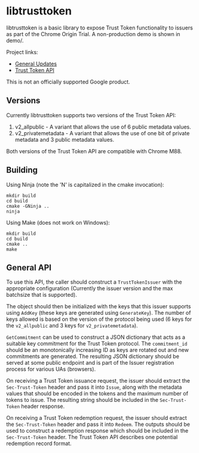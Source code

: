 # libtrusttoken

libtrusttoken is a basic library to expose Trust Token functionality to issuers
as part of the Chrome Origin Trial. A non-production demo is shown in demo/.

Project links:

  * [General Updates](https://sites.google.com/a/chromium.org/dev/updates/trust-token)
  * [Trust Token API](https://github.com/wicg/trust-token-api)

This is not an officially supported Google product.

## Versions

Currently libtrusttoken supports two versions of the Trust Token API:

1. v2_allpublic - A variant that allows the use of 6 public metadata values.
1. v2_privatemetadata - A variant that allows the use of one bit of private metadata and 3 public metadata values.

Both versions of the Trust Token API are compatible with Chrome M88.

## Building

Using Ninja (note the 'N' is capitalized in the cmake invocation):

    mkdir build
    cd build
    cmake -GNinja ..
    ninja

Using Make (does not work on Windows):

    mkdir build
    cd build
    cmake ..
    make

## General API

To use this API, the caller should construct a `TrustTokenIssuer` with the appropriate configuration (Currently the issuer version and the max batchsize that is supported).

The object should then be initialized with the keys that this issuer supports using `AddKey` (these keys are generated using `GenerateKey`). The number of keys allowed is based on the version of the protocol being used (6 keys for the `v2_allpublic` and 3 keys for `v2_privatemetadata`).

`GetCommitment` can be used to construct a JSON dictionary that acts as a suitable key commitment for the Trust Token protocol. The `commitment_id` should be an monotonically increasing ID as keys are rotated out and new commitments are generated. The resulting JSON dictionary should be served at some public endpoint and is part of the Issuer registration process for various UAs (browsers).

On receiving a Trust Token issuance request, the issuer should extract the `Sec-Trust-Token` header and pass it into `Issue`, along with the metadata values that should be encoded in the tokens and the maximum number of tokens to issue. The resulting string should be included in the `Sec-Trust-Token` header response.

On receiving a Trust Token redemption request, the issuer should extract the `Sec-Trust-Token` header and pass it into `Redeem`. The outputs should be used to construct a redemption response which should be included in the `Sec-Trust-Token` header. The Trust Token API describes one potential redemption record format.